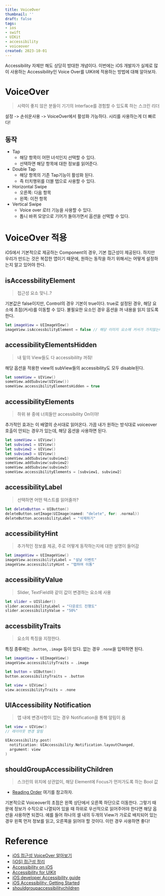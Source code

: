 ```yaml
---
title: VoiceOver
thumbnail: ''
draft: false
tags:
- ios
- swift
- UIKit
- accessibility
- voiceover
created: 2023-10-01
---
```


Accessibility 자체만 해도 상당히 방대한 개념이다. 이번에는 iOS 개발자가 실제로 많이 사용하는 Accessibility인 Voice Over를 UIKit에 적용하는 방법에 대해 알아보자. 

# VoiceOver

 > 
 > 시력이 좋지 않은 분들이 기기의 Interface를 경험할 수 있도록 하는 스크린 리더

설정 -> 손쉬운사용 -> VoiceOver에서 활성화 가능하다. 시리를 사용하는게 더 빠르다!

## 동작

* Tap
  * 해당 항목이 어떤 녀석인지 선택할 수 있다.
  * 선택하면 해당 항목에 대한 정보를 읽어준다.
* Double Tap
  * 해당 항목의 기존 Tap기능이 활성화 된다.
  * 즉 터치행위를 더블 탭으로 사용할 수 있다.
* Horizontal Swipe
  * 오른쪽: 다음 항목
  * 왼쪽: 이전 항목
* Vertical Swipe
  * Voice over 로터 기능을 사용할 수 있다.
  * 톱니 바퀴 모양으로 기어가 돌아가면서 옵션을 선택할 수 있다.

# VoiceOver 적용

iOS에서 기본적으로 제공하는 Component의 경우, 기본 접근성이 제공된다. 하지만 우리가 만드는 것은 복잡한 앱이기 때문에, 원하는 동작을 하기 위해서는 어떻게 설정하는지 알고 있어야 한다.

## isAccessbilityElement

 > 
 > 접근성 요소 맞니..?

기본값은 false이지만, Control의 경우 기본이 true이다. true로 설정된 경우, 해당 요소에 초점(커서)를 이동할 수 있다. 불필요한 요소인 경우 옵션을 꺼 내용을 읽지 않도록 한다.

````swift
let imageView = UIImageVIew()
imageView.isAccessbilityElement = false // 해당 이미지 요소에 커서가 가지않는다.
````

## accessibilityElementsHidden

 > 
 > 내 밑의 View들도 다 accessibililty 꺼줘!

해당 옵션을 적용한 view의 subView들의 accessibility도 모두 disable된다.

````swift
let someView = UIView()
someView.addSubview(UIView())
someView.accessibilityElementsHidden = true
````

## accessibilityElements

 > 
 > 하위 뷰 중에 너희들만 accessibility On이야!

추가적인 효과는 이 배열의 순서대로 읽어온다. 가끔 내가 원하는 방식대로 voiceover 호출이 안되는 경우가 있는데, 해당 옵션을 사용하면 된다.

````swift
let someView = UIView()
let subview1 = UIView()
let subview2 = UIView()
let subview3 = UIView()
someView.addSubview(subview1)
someView.addSubview(subview2)
someView.addSubview(subview3)
someView.accessibilityElements = [subview1, subview2]
````

## accessibilityLabel

 > 
 > 선택하면 어떤 텍스트를 읽어줄까?

````swift
let deleteButton = UIButton()
deleteButton.setImage(UIImage(named: "delete", for: .normal))
deleteButton.accessbilityLabel = "삭제하기"
````

## accessibilityHint

 > 
 > 추가적인 정보를 제공, 주로 어떻게 동작하는지에 대한 설명이 들어감

````swift
let imageView = UIImageView()
imageView.accessibilityLabel = "설날 이벤트"
imageView.accessibilityHint = "탭하여 이통"
````

## accessibilityValue

 > 
 > Slider, TextField와 같이 값이 변경하는 요소에 사용

````swift
let slider = UISlider()
slider.accessibilityLabel = "다운로드 진행도"
slider.accessibilityValue = "50%"
````

## accessbilityTraits

 > 
 > 요소의 특징을 지정한다.

특징 종류에는 `.button`, `.image` 등이 있다. 없는 경우 `.none`을 입력하면 된다.

````swift
let imageView = UIImageView()
imageView.accessibilityTraits = .image

let button = UIButton()
button.accessibilityTraits = .button

let view = UIView()
view.accessibilityTraits = .none
````

## UIAccessibility Notification

 > 
 > 앱 내에 변경사항이 있는 경우 Notification을 통해 알림이 옴

````swift
let view = UIView()
// 레이아웃 변경 알림

UIAccessibility.post(
  notification: UIAccessibility.Notification.layoutChanged,
  argument: view
)
````

## shouldGroupAccessibilityChildren

 > 
 > 스크린의 위치에 상관없이, 해당 Element에 Focus가 먼저가도록 하는 Bool 값

* [Reading Order](https://a11y-guidelines.orange.com/en/mobile/ios/development/#grouping-elements) 여기를 참고하자.

기본적으로 Voiceover의 초점은 왼쪽 상단에서 오른쪽 하단으로 이동한다. 그렇기 때문에 정보가 수직으로 나열되어 있을 때 하위로 우선적으로 읽어주어야 한다면 해당 옵션을 사용하면 되겠다. 예를 들어 하나의 셀 내의 두개의 View가 가로로 배치되어 있는 경우 왼쪽 먼저 정보를 읽고, 오른쪽을 읽어야 할 것이다. 이런 경우 사용하면 좋다!

# Reference

* [iOS 접근성 VoiceOver 알아보기](https://okanghoon.medium.com/ios-%EC%A0%91%EA%B7%BC%EC%84%B1-voiceover-%EC%A0%81%EC%9A%A9%ED%95%98%EA%B8%B0-f2b3b1288b02)
* [\[iOS\] 접근성 정리](https://minsone.github.io/ios/mac/ios-accessibility)
* [Accessibility on iOS](https://developer.apple.com/accessibility/ios/)
* [Accessibility for UIKit](https://developer.apple.com/documentation/uikit/accessibility_for_uikit)
* [iOS developer Accessibility guide](https://a11y-guidelines.orange.com/en/mobile/ios/development/)
* [iOS Accessibility: Getting Started](https://www.raywenderlich.com/6827616-ios-accessibility-getting-started)
* [shouldgroupaccessibilitychildren](https://developer.apple.com/documentation/objectivec/nsobject/1615143-shouldgroupaccessibilitychildren)
